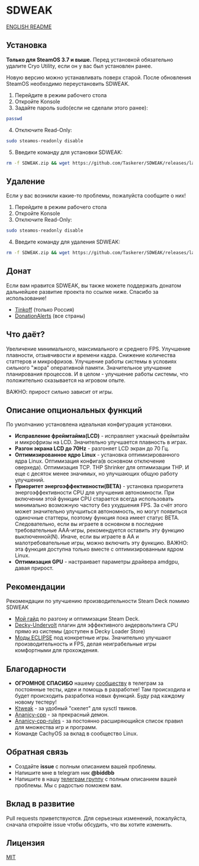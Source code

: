 # SDWEAK
[ENGLISH README](README_ENG.md)

## Установка
**Только для SteamOS 3.7 и выше.**
Перед установкой обязательно удалите Cryo Utility, если он у вас был установлен ранее.

Новую версию можно устанавливать поверх старой. После обновления SteamOS необходимо переустановить SDWEAK.

1. Перейдите в режим рабочего стола
2. Откройте Konsole
3. Задайте пароль sudo(если не сделали этого ранее):
```bash
passwd
```
4. Отключите Read-Only:
```bash
sudo steamos-readonly disable
```
5. Введите команду для установки SDWEAK:
```bash
rm -f SDWEAK.zip && wget https://github.com/Taskerer/SDWEAK/releases/latest/download/SDWEAK.zip && rm -rf SDWEAK && unzip SDWEAK.zip && cd SDWEAK && sudo --preserve-env=HOME ./install.sh
```
## Удаление
Если у вас возникли какие-то проблемы, пожалуйста сообщите о них!
1. Перейдите в режим рабочего стола
2. Откройте Konsole
3. Отключите Read-Only:
```bash
sudo steamos-readonly disable
```
4. Введите команду для удаления SDWEAK:
```bash
rm -f SDWEAK.zip && wget https://github.com/Taskerer/SDWEAK/releases/latest/download/SDWEAK.zip && rm -rf SDWEAK && unzip SDWEAK.zip && cd SDWEAK && sudo --preserve-env=HOME ./uninstall.sh
```
## Донат
Если вам нравится SDWEAK, вы также можете поддержать донатом дальнейшее развитие проекта по ссылке ниже. Спасибо за использование!
* [Tinkoff](https://www.tinkoff.ru/cf/8HHVDNi8VMS) (только Россия)
* [DonationAlerts](https://www.donationalerts.com/r/biddbb) (все страны)

## Что даёт?
Увеличение минимального, максимального и среднего FPS. Улучшение плавности, отзывчивости и времени кадра. Снижение количества статтеров и микрофризов. Улучшение работы системы в условиях сильного "жора" оперативной памяти. Значительное улучшение планирования процессов. И в целом - улучшение работы системы, что положительно сказывается на игровом опыте.

ВАЖНО: прирост сильно зависит от игры.

## Описание опциональных функций
По умолчанию установлена идеальная конфигурация установки.
* **Исправление фреймтайма(LCD)** - исправляет ужасный фреймтайм и микрофризы на LCD. Значительно улучшается плавность в играх.
* **Разгон экрана LCD до 70Hz** - разгоняет LCD экран до 70 Гц.
* **Оптимизированное ядро Linux** - установка оптимизированного ядра Linux. Оптимизация конфига(в основном отключение оверхеда). Оптимизация TCP. THP Shrinker для оптимизации THP. И еще с десяток менее значимых, но улучшающих общую работу улучшений. 
* **Приоритет энергоэффективности(BETA)** - установка приоритета энергоэффективности CPU для улучшения автономности. При включении этой функции CPU старается всегда использовать минимально возможную частоту без ухудшения FPS. За счёт этого может значительно улучшиться автономность, но могут появиться одиночные статтеры, поэтому функция пока имеет статус BETA. Следовательно, если вы играете в основном в последние требовательные AAA-игры, рекомендуется оставить эту функцию выключенной(N). Иначе, если вы играете в AA и малотребовательные игры, можно включить эту функцию. ВАЖНО: эта функция доступна только вместе с оптимизированным ядром Linux.
* **Оптимизация GPU** - настраивает параметры драйвера amdgpu, давая прирост.

## Рекомендации
Рекомендации по улучшению производительности Steam Deck помимо SDWEAK
* [Мой гайд](http://deckoc.notion.site/STEAM-DECK-RUS-76e43eacaf8b400ab130692d2d099a02?pvs=4) по разгону и оптимизации Steam Deck.
* [Decky-Undervolt](https://github.com/totallynotbakadestroyer/Decky-Undervolt) плагин для эффективного андервольтинга CPU прямо из системы (доступен в Decky Loader Store)
* [Моды ECLIPSE](https://t.me/kf4fr/600631) под конкретные игры. Значительно улучшают производительность и FPS, делая неиграбельные игры комфортными для прохождения.

## Благодарности
* **ОГРОМНОЕ СПАСИБО** нашему [сообществу](https://t.me/steamdeckoverclock) в телеграм за постоянные тесты, идеи и помощь в разработке! Там происходила и будет происходить разработка новых функций. Буду рад каждому новому тестеру!
* [Ktweak](https://github.com/tytydraco/KTweak) - за удобный "скелет" для sysctl твиков.
* [Ananicy-cpp](https://gitlab.com/ananicy-cpp/ananicy-cpp) - за прекрасный демон.
* [Ananicy-cpp-rules](https://github.com/CachyOS/ananicy-rules) - за постоянно расширяющийся список правил для множества игр и программ.
* Команде CachyOS за вклад в сообщество Linux.

## Обратная связь
* Создайте **issue** с полным описанием вашей проблемы.
* Напишите мне в telegram ник **@biddbb**
* Напишите в нашу [телеграм группу](https://t.me/steamdeckoverclock) с полным описанием вашей проблемы. Мы с радостью поможем вам.
## Вклад в развитие
Pull requests приветствуются. Для серьезных изменений, пожалуйста, сначала откройте issue чтобы обсудить, что вы хотите изменить.
## Лицензия
[MIT](https://choosealicense.com/licenses/mit/)
